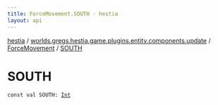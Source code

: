 ```yaml
---
title: ForceMovement.SOUTH - hestia
layout: api
---
```


<div class='api-docs-breadcrumbs'><a href="../../index.html">hestia</a> / <a href="../index.html">worlds.gregs.hestia.game.plugins.entity.components.update</a> / <a href="index.html">ForceMovement</a> / <a href="./-s-o-u-t-h.html">SOUTH</a></div>

# SOUTH

<div class="signature"><code><span class="keyword">const</span> <span class="keyword">val </span><span class="identifier">SOUTH</span><span class="symbol">: </span><a href="https://kotlinlang.org/api/latest/jvm/stdlib/kotlin/-int/index.html"><span class="identifier">Int</span></a></code></div>
